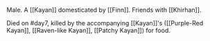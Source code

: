 Male. A [[Kayan]] domesticated by [[Finn]]. Friends with [[Khirhan]].

Died on #day7, killed by the accompanying [[Kayan]]'s ([[Purple-Red Kayan]], [[Raven-like Kayan]], [[Patchy Kayan]]) for food.